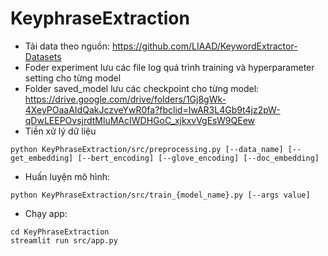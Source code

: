 # KeyphraseExtraction
- Tải data theo nguồn: https://github.com/LIAAD/KeywordExtractor-Datasets
- Foder experiment lưu các file log quá trình training và hyperparameter setting cho từng model
- Folder saved_model lưu các checkpoint cho từng model: https://drive.google.com/drive/folders/1Gj8gWk-4XeyPOaaAIdQakJczveYwR0fa?fbclid=IwAR3L4Gb9t4jz2pW-qDwLEEPOvsjrdtMluMAcIWDHGoC_xjkxvVgEsW9QEew
- Tiền xử lý dữ liệu
```
python KeyPhraseExtraction/src/preprocessing.py [--data_name] [--get_embedding] [--bert_encoding] [--glove_encoding] [--doc_embedding]
```

- Huấn luyện mô hình:
```
python KeyPhraseExtraction/src/train_{model_name}.py [--args value]
```

- Chạy app:
```
cd KeyPhraseExtraction
streamlit run src/app.py
```
